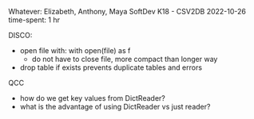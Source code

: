 Whatever: Elizabeth, Anthony, Maya
SoftDev
K18 - CSV2DB
2022-10-26
time-spent: 1 hr

DISCO:
- open file with: with open(file) as f
    - do not have to close file, more compact than longer way
- drop table if exists prevents duplicate tables and errors


QCC
- how do we get key values from DictReader?
- what is the advantage of using DictReader vs just reader?
